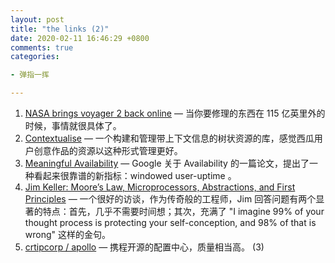 ```yaml
---
layout: post
title: "the links (2)"
date: 2020-02-11 16:46:29 +0800
comments: true
categories: 

- 弹指一挥

---
```


1. [NASA brings voyager 2 back online](https://www.inverse.com/science/nasa-brings-voyager-2-fully-back-online-11.5-billion-miles-from-earth) — 当你要修理的东西在 115 亿英里外的时候，事情就很具体了。
2. [Contextualise](https://github.com/brettkromkamp/contextualise) — 一个构建和管理带上下文信息的树状资源的库，感觉西瓜用户创意作品的资源以这种形式管理更好。
3. [Meaningful Availability](https://www.usenix.org/system/files/nsdi20spring_hauer_prepub.pdf) — Google 关于 Availability 的一篇论文，提出了一种看起来很靠谱的新指标：windowed user-uptime 。
4. [Jim Keller: Moore’s Law, Microprocessors, Abstractions, and First Principles](https://lexfridman.com/jim-keller/) — 一个很好的访谈，作为传奇般的工程师，Jim 回答问题有两个显著的特点：首先，几乎不需要时间想；其次，充满了 "I imagine 99% of your thought process is protecting your self-conception, and 98% of that is wrong" 这样的金句。
5. [crtipcorp / apollo](https://github.com/ctripcorp/apollo) — 携程开源的配置中心，质量相当高。 (3)